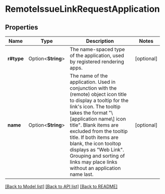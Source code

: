 # RemoteIssueLinkRequestApplication

## Properties

Name | Type | Description | Notes
------------ | ------------- | ------------- | -------------
**r#type** | Option<**String**> | The name-spaced type of the application, used by registered rendering apps. | [optional]
**name** | Option<**String**> | The name of the application. Used in conjunction with the (remote) object icon title to display a tooltip for the link's icon. The tooltip takes the format \"\\[application name\\] icon title\". Blank items are excluded from the tooltip title. If both items are blank, the icon tooltop displays as \"Web Link\". Grouping and sorting of links may place links without an application name last. | [optional]

[[Back to Model list]](../README.md#documentation-for-models) [[Back to API list]](../README.md#documentation-for-api-endpoints) [[Back to README]](../README.md)


